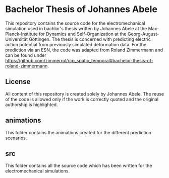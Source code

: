 # Bachelor Thesis of Johannes Abele

This repository contains the source code for the electromechanical simulation used in bachlor's thesis written by Johannes Abele at the Max-Planck-Institute for Dynamics and Self-Organization at the Georg-August-Universität Göttingen. The thesis is concerned with predicting electric action potential from previously simulated deformation data. For the prediction via an ESN, the code was adapted from Roland Zimmermann and can be found under https://github.com/zimmerrol/rcp_spatio_temporal#bachelor-thesis-of-roland-zimmermann. 

## License
All content of this repository is created solely by Johannes Abele. The reuse of the code is allowed only if the work is correctly quoted and the original authorship is highlighted. 

## animations
This folder contains the animations created for the different prediction scenarios.

## src
This folder contains all the source code which has been written for the electromechanical simulations.
